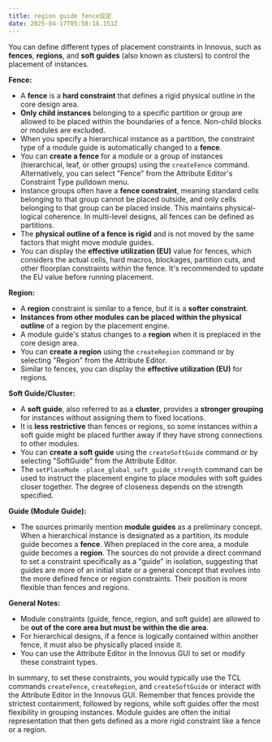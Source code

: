```yaml
---
title: region guide fence设定
date: 2025-04-17T05:58:18.151Z
---
```


You can define different types of placement constraints in Innovus, such as **fences**, **regions**, and **soft guides** (also known as clusters) to control the placement of instances.

**Fence:**

*   A **fence** is a **hard constraint** that defines a rigid physical outline in the core design area.
*   **Only child instances** belonging to a specific partition or group are allowed to be placed within the boundaries of a fence. Non-child blocks or modules are excluded.
*   When you specify a hierarchical instance as a partition, the constraint type of a module guide is automatically changed to a **fence**.
*   You can **create a fence** for a module or a group of instances (hierarchical, leaf, or other groups) using the `createFence` command. Alternatively, you can select "Fence" from the Attribute Editor's Constraint Type pulldown menu.
*   Instance groups often have a **fence constraint**, meaning standard cells belonging to that group cannot be placed outside, and only cells belonging to that group can be placed inside. This maintains physical-logical coherence. In multi-level designs, all fences can be defined as partitions.
*   The **physical outline of a fence is rigid** and is not moved by the same factors that might move module guides.
*   You can display the **effective utilization (EU)** value for fences, which considers the actual cells, hard macros, blockages, partition cuts, and other floorplan constraints within the fence. It's recommended to update the EU value before running placement.

**Region:**

*   A **region** constraint is similar to a fence, but it is a **softer constraint**.
*   **Instances from other modules can be placed within the physical outline** of a region by the placement engine.
*   A module guide's status changes to a **region** when it is preplaced in the core design area.
*   You can **create a region** using the `createRegion` command or by selecting "Region" from the Attribute Editor.
*   Similar to fences, you can display the **effective utilization (EU)** for regions.

**Soft Guide/Cluster:**

*   A **soft guide**, also referred to as a **cluster**, provides a **stronger grouping** for instances without assigning them to fixed locations.
*   It is **less restrictive** than fences or regions, so some instances within a soft guide might be placed further away if they have strong connections to other modules.
*   You can **create a soft guide** using the `createSoftGuide` command or by selecting "SoftGuide" from the Attribute Editor.
*   The `setPlaceMode -place_global_soft_guide_strength` command can be used to instruct the placement engine to place modules with soft guides closer together. The degree of closeness depends on the strength specified.

**Guide (Module Guide):**

*   The sources primarily mention **module guides** as a preliminary concept. When a hierarchical instance is designated as a partition, its module guide becomes a **fence**. When preplaced in the core area, a module guide becomes a **region**. The sources do not provide a direct command to set a constraint specifically as a "guide" in isolation, suggesting that guides are more of an initial state or a general concept that evolves into the more defined fence or region constraints. Their position is more flexible than fences and regions.

**General Notes:**

*   Module constraints (guide, fence, region, and soft guide) are allowed to be **out of the core area but must be within the die area**.
*   For hierarchical designs, if a fence is logically contained within another fence, it must also be physically placed inside it.
*   You can use the Attribute Editor in the Innovus GUI to set or modify these constraint types.

In summary, to set these constraints, you would typically use the TCL commands `createFence`, `createRegion`, and `createSoftGuide` or interact with the Attribute Editor in the Innovus GUI. Remember that fences provide the strictest containment, followed by regions, while soft guides offer the most flexibility in grouping instances. Module guides are often the initial representation that then gets defined as a more rigid constraint like a fence or a region.